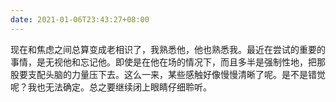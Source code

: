 ```yaml
---
date: 2021-01-06T23:43:27+08:00
---
```

现在和焦虑之间总算变成老相识了，我熟悉他，他也熟悉我。最近在尝试的重要的事情，是无视他和忘记他。即使是在他在场的情况下，而且多半是强制性地，把那股要支配头脑的力量压下去。这么一来，某些感触好像慢慢清晰了呢。是不是错觉呢？我也无法确定。总之要继续闭上眼睛仔细聆听。